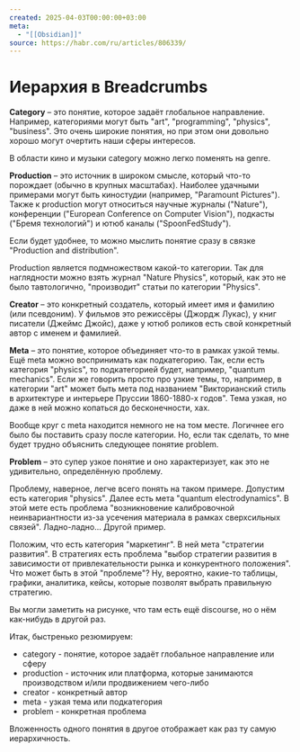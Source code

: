 ```yaml
---
created: 2025-04-03T00:00:00+03:00
meta:
  - "[[Obsidian]]"
source: https://habr.com/ru/articles/806339/
---
```


# Иерархия в Breadcrumbs

**Category** – это понятие, которое задаёт глобальное направление. Например, категориями могут быть "art", "programming", "physics", "business". Это очень широкие понятия, но при этом они довольно хорошо могут очертить наши сферы интересов.

В области кино и музыки category можно легко поменять на genre.


**Production** – это источник в широком смысле, который что-то порождает (обычно в крупных масштабах). Наиболее удачными примерами могут быть киностудии (например, "Paramount Pictures"). Также к production могут относиться научные журналы ("Nature"), конференции ("European Conference on Computer Vision"), подкасты ("Бремя технологий") и ютюб каналы ("SpoonFedStudy").

Если будет удобнее, то можно мыслить понятие сразу в связке "Production and distribution".

Production является подмножеством какой-то категории. Так для наглядности можно взять журнал "Nature Physics", который, как это не было тавтологично, "производит" статьи по категории "Physics".


**Creator** – это конкретный создатель, который имеет имя и фамилию (или псевдоним). У фильмов это режиссёры (Джордж Лукас), у книг писатели (Джеймс Джойс), даже у ютюб роликов есть свой конкретный автор с именем и фамилией.


**Meta** – это понятие, которое объединяет что-то в рамках узкой темы. Ещё meta можно воспринимать как подкатегорию. Так, если есть категория "physics", то подкатегорией будет, например, "quantum mechanics". Если же говорить просто про узкие темы, то, например, в категории "art" может быть мета под названием "Викторианский стиль в архитектуре и интерьере Пруссии 1860-1880-х годов". Тема узкая, но даже в ней можно копаться до бесконечности, хах.

Вообще круг с meta находится немного не на том месте. Логичнее его было бы поставить сразу после категории. Но, если так сделать, то мне будет трудно объяснить следующее понятие problem.


**Problem** – это супер узкое понятие и оно характеризует, как это не удивительно, определённую проблему.

Проблему, наверное, легче всего понять на таком примере. Допустим есть категория "physics". Далее есть мета "quantum electrodynamics". В этой мете есть проблема "возникновение калибровочной неинвариантности из-за усечения материала в рамках сверхсильных связей". Ладно-ладно... Другой пример.

Положим, что есть категория "маркетинг". В ней мета "стратегии развития". В стратегиях есть проблема "выбор стратегии развития в зависимости от привлекательности рынка и конкурентного положения". Что может быть в этой "проблеме"? Ну, вероятно, какие-то таблицы, графики, аналитика, кейсы, которые позволят выбрать правильную стратегию.

Вы могли заметить на рисунке, что там есть ещё discourse, но о нём как-нибудь в другой раз.

Итак, быстренько резюмируем:
 - category - понятие, которое задаёт глобальное направление или сферу
 - production - источник или платформа, которые занимаются производством и/или продвижением чего-либо
 - creator - конкретный автор
 - meta - узкая тема или подкатегория
 - problem - конкретная проблема

Вложенность одного понятия в другое отображает как раз ту самую иерархичность.

